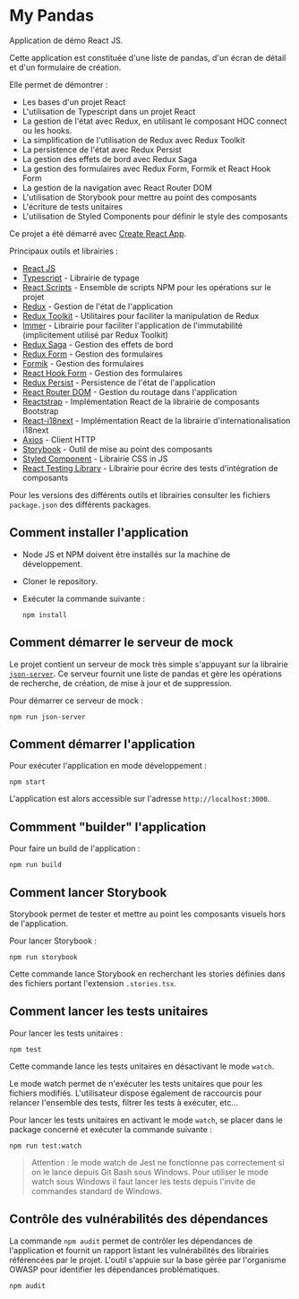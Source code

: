 # My Pandas

Application de démo React JS.

Cette application est constituée d'une liste de pandas, d'un écran de détail et d'un formulaire de création.

Elle permet de démontrer :

- Les bases d'un projet React
- L'utilisation de Typescript dans un projet React
- La gestion de l'état avec Redux, en utilisant le composant HOC connect ou les hooks.
- La simplification de l'utilisation de Redux avec Redux Toolkit
- La persistence de l'état avec Redux Persist
- La gestion des effets de bord avec Redux Saga
- La gestion des formulaires avec Redux Form, Formik et React Hook Form
- La gestion de la navigation avec React Router DOM
- L'utilisation de Storybook pour mettre au point des composants
- L'écriture de tests unitaires
- L'utilisation de Styled Components pour définir le style des composants

Ce projet a été démarré avec [Create React App](https://github.com/facebook/create-react-app).

Principaux outils et librairies :

- [React JS](https://reactjs.org/)
- [Typescript](https://www.typescriptlang.org/) - Librairie de typage
- [React Scripts](https://www.npmjs.com/package/react-scripts) - Ensemble de scripts NPM pour les opérations sur le projet
- [Redux](https://redux.js.org/) - Gestion de l'état de l'application
- [Redux Toolkit](https://redux-toolkit.js.org/) - Utilitaires pour faciliter la manipulation de Redux
- [Immer](https://immerjs.github.io/immer/) - Librairie pour faciliter l'application de l'immutabilité (implicitement utilisé par Redux Toolkit)
- [Redux Saga](https://github.com/redux-saga/redux-saga) - Gestion des effets de bord
- [Redux Form](https://redux-form.com/) - Gestion des formulaires
- [Formik](https://jaredpalmer.com/formik) - Gestion des formulaires
- [React Hook Form](https://react-hook-form.com/) - Gestion des formulaires
- [Redux Persist](https://github.com/rt2zz/redux-persist) - Persistence de l'état de l'application
- [React Router DOM](https://github.com/ReactTraining/react-router/tree/master/packages/react-router-dom) - Gestion du routage dans l'application
- [Reactstrap](https://material-ui.com/) - Implémentation React de la librairie de composants Bootstrap
- [React-i18next](https://react.i18next.com/) - Implémentation React de la librairie d'internationalisation i18next
- [Axios](https://github.com/axios/axios) - Client HTTP
- [Storybook](https://storybook.js.org/) - Outil de mise au point des composants
- [Styled Component](https://styled-components.com/) - Librairie CSS in JS
- [React Testing Library](https://testing-library.com/) - Librairie pour écrire des tests d'intégration de composants

Pour les versions des différents outils et librairies consulter les fichiers `package.json` des différents packages.

## Comment installer l'application

- Node JS et NPM doivent être installés sur la machine de développement.

- Cloner le repository.

- Exécuter la commande suivante :

  ```
  npm install
  ```

## Comment démarrer le serveur de mock

Le projet contient un serveur de mock très simple s'appuyant sur la librairie [`json-server`](https://github.com/typicode/json-server). Ce serveur fournit une liste de pandas et gère les opérations de recherche, de création, de mise à jour et de suppression.

Pour démarrer ce serveur de mock :

```
npm run json-server
```

## Comment démarrer l'application

Pour exécuter l'application en mode développement :

```
npm start
```

L'application est alors accessible sur l'adresse `http://localhost:3000`.

## Commment "builder" l'application

Pour faire un build de l'application :

```
npm run build
```

## Comment lancer Storybook

Storybook permet de tester et mettre au point les composants visuels hors de l'application.

Pour lancer Storybook :

```
npm run storybook
```

Cette commande lance Storybook en recherchant les stories définies dans des fichiers portant l'extension `.stories.tsx`.

## Comment lancer les tests unitaires

Pour lancer les tests unitaires :

```
npm test
```

Cette commande lance les tests unitaires en désactivant le mode `watch`.

Le mode watch permet de n'exécuter les tests unitaires que pour les fichiers modifiés. L'utilisateur dispose également de raccourcis pour relancer l'ensemble des tests, filtrer les tests à exécuter, etc...

Pour lancer les tests unitaires en activant le mode `watch`, se placer dans le package concerné et exécuter la commande suivante :

```
npm run test:watch
```

> Attention : le mode watch de Jest ne fonctionne pas correctement si on le lance depuis Git Bash sous Windows. Pour utiliser le mode watch sous Windows il faut lancer les tests depuis l'invite de commandes standard de Windows.

## Contrôle des vulnérabilités des dépendances

La commande `npm audit` permet de contrôler les dépendances de l'application et fournit un rapport listant les vulnérabilités des librairies référencées par le projet. L'outil s'appuie sur la base gérée par l'organisme OWASP pour identifier les dépendances problématiques.

```
npm audit
```
